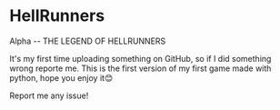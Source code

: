 # HellRunners
Alpha -- THE LEGEND OF HELLRUNNERS

It's my first time uploading something on GitHub, so if I did something wrong reporte me.
This is the first version of my first game made with python, hope you enjoy it😊

Report me any issue!
